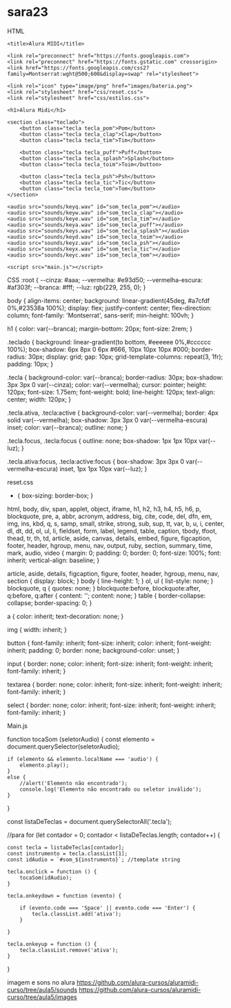 # sara23
HTML
<!DOCTYPE html>
<html lang="pt-BR">
<head>
    <meta charset="UTF-8">
    <meta http-equiv="X-UA-Compatible" content="IE=edge">
    <meta name="viewport" content="width=device-width, initial-scale=1.0">

    <title>Alura MIDI</title>

    <link rel="preconnect" href="https://fonts.googleapis.com">
    <link rel="preconnect" href="https://fonts.gstatic.com" crossorigin>
    <link href="https://fonts.googleapis.com/css2?family=Montserrat:wght@500;600&display=swap" rel="stylesheet">

    <link rel="icon" type="image/png" href="images/bateria.png">
    <link rel="stylesheet" href="css/reset.css">
    <link rel="stylesheet" href="css/estilos.css">

</head>
<body>

    <h1>Alura Midi</h1>

    <section class="teclado">
        <button class="tecla tecla_pom">Pom</button>
        <button class="tecla tecla_clap">Clap</button>
        <button class="tecla tecla_tim">Tim</button>

        <button class="tecla tecla_puff">Puff</button>
        <button class="tecla tecla_splash">Splash</button>
        <button class="tecla tecla_toim">Toim</button>

        <button class="tecla tecla_psh">Psh</button>
        <button class="tecla tecla_tic">Tic</button>
        <button class="tecla tecla_tom">Tom</button>
    </section>

    <audio src="sounds/keyq.wav" id="som_tecla_pom"></audio>
    <audio src="sounds/keyw.wav" id="som_tecla_clap"></audio>
    <audio src="sounds/keye.wav" id="som_tecla_tim"></audio>
    <audio src="sounds/keya.wav" id="som_tecla_puff"></audio>
    <audio src="sounds/keys.wav" id="som_tecla_splash"></audio>
    <audio src="sounds/keyd.wav" id="som_tecla_toim"></audio>
    <audio src="sounds/keyz.wav" id="som_tecla_psh"></audio>
    <audio src="sounds/keyx.wav" id="som_tecla_tic"></audio>
    <audio src="sounds/keyc.wav" id="som_tecla_tom"></audio>

    <script src="main.js"></script>

</body>
</html>



CSS
:root {
  --cinza: #aaa;
  --vermelha: #e93d50;
  --vermelha-escura: #af303f;
  --branca: #fff;
  --luz: rgb(229, 255, 0);
}

body {
  align-items: center;
  background: linear-gradient(45deg, #a7cfdf 0%,#23538a 100%);
  display: flex;
  justify-content: center;
  flex-direction: column;
  font-family: 'Montserrat', sans-serif;
  min-height: 100vh;
}

h1 {
  color: var(--branca);
  margin-bottom: 20px;
  font-size: 2rem;
}

.teclado {
  background: linear-gradient(to bottom, #eeeeee 0%,#cccccc 100%);
  box-shadow: 6px 8px 0 6px #666, 10px 10px 10px #000;
  border-radius: 30px;
  display: grid;
  gap: 10px;
  grid-template-columns: repeat(3, 1fr);
  padding: 10px;
}

.tecla {
  background-color: var(--branca);
  border-radius: 30px;
  box-shadow: 3px 3px 0 var(--cinza);
  color: var(--vermelha);
  cursor: pointer;
  height: 120px;
  font-size: 1.75em;
  font-weight: bold;
  line-height: 120px;
  text-align: center;
  width: 120px;
}

.tecla.ativa,
.tecla:active {
  background-color: var(--vermelha);
  border: 4px solid  var(--vermelha);
  box-shadow: 3px 3px 0 var(--vermelha-escura) inset;
  color: var(--branca);
  outline: none;
}

.tecla.focus,
.tecla:focus {
  outline: none;
  box-shadow: 1px 1px 10px var(--luz);
}

.tecla.ativa:focus,
.tecla:active:focus {
  box-shadow: 3px 3px 0 var(--vermelha-escura) inset, 1px 1px 10px var(--luz);
}


reset.css 

* {
	box-sizing: border-box;
}

html, body, div, span, applet, object, iframe,
h1, h2, h3, h4, h5, h6, p, blockquote, pre,
a, abbr, acronym, address, big, cite, code,
del, dfn, em, img, ins, kbd, q, s, samp,
small, strike, strong, sub, sup, tt, var,
b, u, i, center,
dl, dt, dd, ol, ul, li,
fieldset, form, label, legend,
table, caption, tbody, tfoot, thead, tr, th, td,
article, aside, canvas, details, embed, 
figure, figcaption, footer, header, hgroup, 
menu, nav, output, ruby, section, summary,
time, mark, audio, video {
	margin: 0;
	padding: 0;
	border: 0;
	font-size: 100%;
	font: inherit;
	vertical-align: baseline;
}

article, aside, details, figcaption, figure, 
footer, header, hgroup, menu, nav, section {
	display: block;
}
body {
	line-height: 1;
}
ol, ul {
	list-style: none;
}
blockquote, q {
	quotes: none;
}
blockquote:before, blockquote:after,
q:before, q:after {
	content: '';
	content: none;
}
table {
	border-collapse: collapse;
	border-spacing: 0;
}

a {
	color: inherit;
	text-decoration: none;
}

img {
	width: inherit;
}

button {
	font-family: inherit;
	font-size: inherit;
	color: inherit;
	font-weight: inherit;
	padding: 0;
	border: none;
	background-color: unset;
}

input {
	border: none;
	color: inherit;
	font-size: inherit;
	font-weight: inherit;
	font-family: inherit;
}

textarea {
	border: none;
	color: inherit;
	font-size: inherit;
	font-weight: inherit;
	font-family: inherit;
}

select {
	border: none;
	color: inherit;
	font-size: inherit;
	font-weight: inherit;
	font-family: inherit;
}


Main.js 

function tocaSom (seletorAudio) {
    const elemento = document.querySelector(seletorAudio);

    if (elemento && elemento.localName === 'audio') {
        elemento.play();
    }
    else {
        //alert('Elemento não encontrado');
        console.log('Elemento não encontrado ou seletor inválido');
    }

}

const listaDeTeclas = document.querySelectorAll('.tecla');

//para
for (let contador = 0; contador < listaDeTeclas.length; contador++) {

    const tecla = listaDeTeclas[contador];
    const instrumento = tecla.classList[1];
    const idAudio = `#som_${instrumento}`; //template string

    tecla.onclick = function () {
        tocaSom(idAudio);
    }

    tecla.onkeydown = function (evento) {

        if (evento.code === 'Space' || evento.code === 'Enter') {
            tecla.classList.add('ativa');
        }

    }

    tecla.onkeyup = function () {
        tecla.classList.remove('ativa');
    }

}

imagem e sons no alura
https://github.com/alura-cursos/aluramidi-curso/tree/aula5/sounds 
https://github.com/alura-cursos/aluramidi-curso/tree/aula5/images

